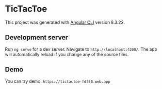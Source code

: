 # TicTacToe

This project was generated with [Angular CLI](https://github.com/angular/angular-cli) version 8.3.22.

## Development server

Run `ng serve` for a dev server. Navigate to `http://localhost:4200/`. The app will automatically reload if you change any of the source files.

## Demo

You can try demo: `https://tictactoe-fdf50.web.app`

